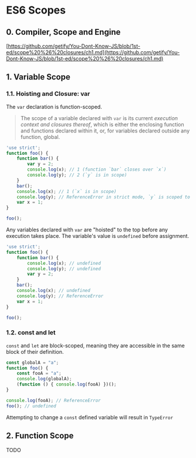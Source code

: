 # ES6 Scopes

## 0. Compiler, Scope and Engine

[https://github.com/getify/You-Dont-Know-JS/blob/1st-ed/scope%20%26%20closures/ch1.md](https://github.com/getify/You-Dont-Know-JS/blob/1st-ed/scope%20%26%20closures/ch1.md)

## 1. Variable Scope

### 1.1. Hoisting and Closure: var

The `var` declaration is function-scoped. 

> The scope of a variable declared with `var` is its current _execution context and closures thereof_, which is either the enclosing function and functions declared within it, or, for variables declared outside any function, global.

```javascript
'use strict';
function foo() {
    function bar() {
        var y = 2;
        console.log(x); // 1 (function `bar` closes over `x`)
        console.log(y); // 2 (`y` is in scope)
    }
    bar();
    console.log(x); // 1 (`x` is in scope)
    console.log(y); // ReferenceError in strict mode, `y` is scoped to `bar`
    var x = 1;  
}

foo();
```

Any variables declared with `var` are "hoisted" to the top before any execution takes place. The variable's value is `undefined` before assignment.

```javascript
'use strict';
function foo() {
    function bar() {
        console.log(x); // undefined
        console.log(y); // undefined
        var y = 2;
    }
    bar();
    console.log(x); // undefined
    console.log(y); // ReferenceError
    var x = 1;  
}

foo();
```

### 1.2. const and let

`const` and `let` are block-scoped, meaning they are accessible in the same block of their definition. 

```javascript
const globalA = "a";
function foo() {
    const fooA = "a";
    console.log(globalA);
    (function () { console.log(fooA) })();
}

console.log(fooA); // ReferenceError
foo(); // undefined
```

Attempting to change a `const` defined variable will result in `TypeError`

## 2. Function Scope

TODO
